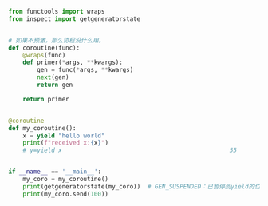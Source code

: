 
<BlogInfo id="1169" title="3.预激协程的装饰器" author="白日梦想猿" pv=0 read_times=0 pre_cost_time=0分28秒 category="协程" tag_list="['协程']" create_time="2022.04.24 15:37:27" update_time="2022.04.27 08:52:22" />

```python
from functools import wraps
from inspect import getgeneratorstate


# 如果不预激，那么协程没什么用。
def coroutine(func):
    @wraps(func)
    def primer(*args, **kwargs):
        gen = func(*args, **kwargs)
        next(gen)
        return gen

    return primer


@coroutine
def my_coroutine():
    x = yield "hello world"
    print(f"received x:{x}")
    # y=yield x                                               55


if __name__ == '__main__':
    my_coro = my_coroutine()
    print(getgeneratorstate(my_coro))  # GEN_SUSPENDED：已暂停到yield的位置
    print(my_coro.send(100))



```
